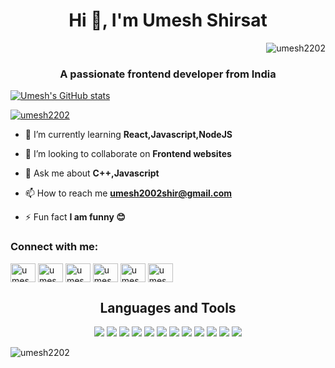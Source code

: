 <h1 align="center">Hi 👋, I'm Umesh Shirsat</h1><p align="right"> <img src="https://komarev.com/ghpvc/?username=umesh2202&label=Profile%20views&color=0e75b6&style=flat" alt="umesh2202" /> </p>

<h3 align="center">A passionate frontend developer from India</h3>

[![Umesh's GitHub stats](https://github-readme-stats.vercel.app/api?username=Umesh2202&show_icons=true&theme=radical)](https://github.com/anuraghazra/github-readme-stats)



<p align="left"> <a href="https://github.com/ryo-ma/github-profile-trophy"><img src="https://github-profile-trophy.vercel.app/?username=umesh2202" alt="umesh2202" /></a> </p>

- 🌱 I’m currently learning **React,Javascript,NodeJS**

- 👯 I’m looking to collaborate on **Frontend websites**

- 💬 Ask me about **C++,Javascript**

- 📫 How to reach me **umesh2002shir@gmail.com**

- ⚡ Fun fact **I am funny 😊**

<h3 align="left">Connect with me:</h3>
<p align="left">
<a href="https://twitter.com/umeshshirsat18" target="blank"><img align="center" src="https://raw.githubusercontent.com/rahuldkjain/github-profile-readme-generator/master/src/images/icons/Social/twitter.svg" alt="umeshshirsat18" height="30" width="40" /></a>
<a href="https://linkedin.com/in/umesh shirsat" target="blank"><img align="center" src="https://raw.githubusercontent.com/rahuldkjain/github-profile-readme-generator/master/src/images/icons/Social/linked-in-alt.svg" alt="umesh shirsat" height="30" width="40" /></a>
<a href="https://instagram.com/umesh_shirsat.2002" target="blank"><img align="center" src="https://raw.githubusercontent.com/rahuldkjain/github-profile-readme-generator/master/src/images/icons/Social/instagram.svg" alt="umesh_shirsat.2002" height="30" width="40" /></a>
<a href="https://www.hackerrank.com/umesh2002shir" target="blank"><img align="center" src="https://raw.githubusercontent.com/rahuldkjain/github-profile-readme-generator/master/src/images/icons/Social/hackerrank.svg" alt="umesh2002shir" height="30" width="40" /></a>
<a href="https://www.leetcode.com/umesh2202" target="blank"><img align="center" src="https://raw.githubusercontent.com/rahuldkjain/github-profile-readme-generator/master/src/images/icons/Social/leet-code.svg" alt="umesh2202" height="30" width="40" /></a>
<a href="https://auth.geeksforgeeks.org/user/umesh2202" target="blank"><img align="center" src="https://raw.githubusercontent.com/rahuldkjain/github-profile-readme-generator/master/src/images/icons/Social/geeks-for-geeks.svg" alt="umesh2202" height="30" width="40" /></a>
</p>

<h2 align="center">Languages and Tools</h2>
<p align="center">
  <img src="https://img.icons8.com/color/48/null/javascript--v1.png"/>
  <img src="https://img.icons8.com/doodle/48/null/svetle.png"/>
  <img src="https://img.icons8.com/plasticine/48/null/react.png"/>
  <img src="https://img.icons8.com/color/48/null/nodejs.png"/>
  <img src="https://img.icons8.com/color/48/null/html-5--v1.png"/>
  <img src="https://img.icons8.com/color/48/null/css3.png"/>
  <img src="https://img.icons8.com/color/48/null/console.png"/>
  <img src="https://img.icons8.com/color/48/null/c-plus-plus-logo.png"/>
  <img src="https://img.icons8.com/color/48/null/c-programming.png"/>
  <img src="https://img.icons8.com/color/48/null/linux--v1.png"/>
  <img src="https://img.icons8.com/color/48/null/mysql-logo.png"/>
  <img src="https://img.icons8.com/color/48/null/python--v1.png"/>
</p>

<p><img align="center" src="https://github-readme-stats.vercel.app/api/top-langs?username=umesh2202&show_icons=true&locale=en&layout=compact" alt="umesh2202" /></p>
